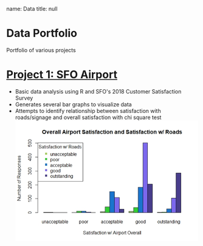 name: Data 
title: null

# Data Portfolio
Portfolio of various projects

# [Project 1: SFO Airport](https://github.com/frickinfriche/SFO_Airport)
* Basic data analysis using R and SFO's 2018 Customer Satisfaction Survey 
* Generates several bar graphs to visualize data
* Attempts to identify relationship between satisfaction with roads/signage and overall satisfaction with chi square test
![](https://github.com/frickinfriche/dataportfolio/blob/master/images/Rplot02.jpeg)
